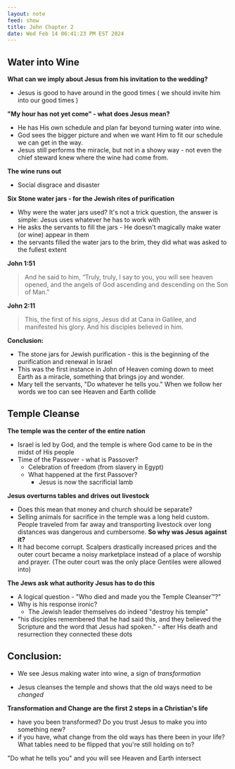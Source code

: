 ```yaml
---
layout: note
feed: show
title: John Chapter 2
date: Wed Feb 14 06:41:23 PM EST 2024
---
```

## Water into Wine

**What can we imply about Jesus from his invitation to the wedding?**
- Jesus is good to have around in the good times ( we should invite him into our good times )

**"My hour has not yet come" - what does Jesus mean?**
- He has His own schedule and plan far beyond turning water into wine.
- God sees the bigger picture and when we want Him to fit our schedule we can get in the way.
- Jesus still performs the miracle, but not in a showy way - not even the chief steward knew where the wine had come from.

**The wine runs out**
- Social disgrace and disaster

**Six Stone water jars - for the Jewish rites of purification**
- Why were the water jars used? It's not a trick question, the answer is simple: Jesus uses whatever he has to work with
- He asks the servants to fill the jars - He doesn't magically make water (or wine) appear in them
- the servants filled the water jars to the brim, they did what was asked to the fullest extent

**John 1:51**
> And he said to him, “Truly, truly, I say to you, you will see heaven opened, and the angels of God ascending and descending on the Son of Man.”

**John 2:11**
> This, the first of his *signs*, Jesus did at Cana in Galilee, and manifested his glory. And his disciples believed in him.

**Conclusion:**
- The stone jars for Jewish purification - this is the beginning of the purification and renewal in Israel
- This was the first instance in John of Heaven coming down to meet Earth as a miracle, something that brings joy and wonder.
- Mary tell the servants, "Do whatever he tells you." When we follow her words we too can see Heaven and Earth collide 

## Temple Cleanse

**The temple was the center of the entire nation**
- Israel is led by God, and the temple is where God came to be in the midst of His people
- Time of the Passover - what is Passover?
	- Celebration of freedom (from slavery in Egypt)
	- What happened at the first Passover?
		- Jesus is now the sacrificial lamb

**Jesus overturns tables and drives out livestock**
- Does this mean that money and church should be separate?
- Selling animals for sacrifice in the temple was a long held custom. People traveled from far away and transporting livestock over long distances was dangerous and cumbersome. **So why was Jesus against it?**
- It had become corrupt. Scalpers drastically increased prices and the outer court became a noisy marketplace instead of a place of worship and prayer. (The outer court was the only place Gentiles were allowed into)

**The Jews ask what authority Jesus has to do this**
- A logical question - "Who died and made you the Temple Cleanser™?"
- Why is his response ironic?
	- The Jewish leader themselves do indeed "destroy his temple"
- "his disciples remembered that he had said this, and they believed the Scripture and the word that Jesus had spoken." - after His death and resurrection they connected these dots


## Conclusion:
- We see Jesus making water into wine, a sign of *transformation*
* Jesus cleanses the temple and shows that the old ways need to be *changed*

**Transformation and Change are the first 2 steps in a Christian's life**
- have you been transformed? Do you trust Jesus to make you into something new?
- if you have, what change from the old ways has there been in your life? What tables need to be flipped that you're still holding on to?

"Do what he tells you" and you will see Heaven and Earth intersect